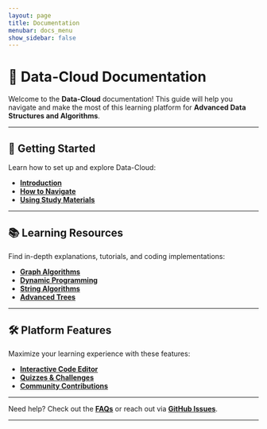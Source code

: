 ```yaml
---
layout: page
title: Documentation
menubar: docs_menu
show_sidebar: false
---
```


# 📖 Data-Cloud Documentation

Welcome to the **Data-Cloud** documentation! This guide will help you navigate and make the most of this learning platform for **Advanced Data Structures and Algorithms**.

---

## 🚀 Getting Started
Learn how to set up and explore Data-Cloud:
- **[Introduction](/data-cloud/docs/introduction/)**
- **[How to Navigate](/data-cloud/docs/navigation/)**
- **[Using Study Materials](/data-cloud/docs/materials-guide/)**

---

## 📚 Learning Resources
Find in-depth explanations, tutorials, and coding implementations:
- **[Graph Algorithms](/data-cloud/docs/graph-algorithms/)**
- **[Dynamic Programming](/data-cloud/docs/dynamic-programming/)**
- **[String Algorithms](/data-cloud/docs/string-algorithms/)**
- **[Advanced Trees](/data-cloud/docs/advanced-trees/)**

---

## 🛠 Platform Features
Maximize your learning experience with these features:
- **[Interactive Code Editor](/data-cloud/docs/code-editor/)**
- **[Quizzes & Challenges](/data-cloud/docs/quizzes/)**
- **[Community Contributions](/data-cloud/docs/community/)**

---

Need help? Check out the **[FAQs](/data-cloud/docs/faqs/)** or reach out via **[GitHub Issues](https://github.com/Data-cloud02/data-cloud/issues)**.

---
